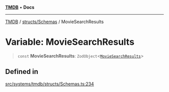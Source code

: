 [**TMDB**](../../../README.md) • **Docs**

***

[TMDB](../../../README.md) / [structs/Schemas](../README.md) / MovieSearchResults

# Variable: MovieSearchResults

> `const` **MovieSearchResults**: `ZodObject`\<[`MovieSearchResults`](../type-aliases/MovieSearchResults.md)\>

## Defined in

[src/systems/tmdb/structs/Schemas.ts:234](https://github.com/Norviah/media-hub/blob/65ee01fce9c30692d28d2f4e608ea7f18b4d7381/src/systems/tmdb/structs/Schemas.ts#L234)
